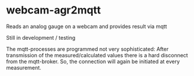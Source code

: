 # webcam-agr2mqtt

Reads an analog gauge on a webcam and provides result via mqtt

Still in development / testing

The mqtt-processes are programmed not very sophisticated:
After transmission of the measured/calculated values there is a hard disconnect from the mqtt-broker.
So, the connection will again be initiated at every measurement.
